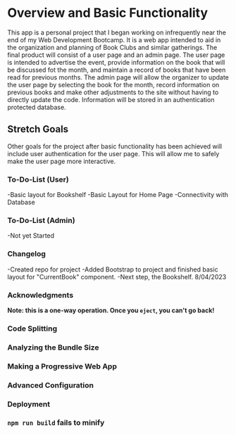 # Overview and Basic Functionality
This app is a personal project that I began working on infrequently near the end of my Web Development Bootcamp. It is a web app intended to aid in the organization and planning of Book Clubs and similar gatherings. The final product will consist of a user page and an admin page. The user page is intended to advertise the event, provide information on the book that will be discussed fot the month, and maintain a record of books that have been read for previous months. The admin page will allow the organizer to update the user page by selecting the book for the month, record information on previous books and make other adjustments to the site without having to directly update the code. Information will be stored in an authentication protected database.


## Stretch Goals
Other goals for the project after basic functionality has been achieved will include user authentication for the user page. This will allow me to safely make the user page more interactive.


### To-Do-List (User)
-Basic layout for Bookshelf
-Basic Layout for Home Page
-Connectivity with Database

### To-Do-List (Admin)
-Not yet Started


### Changelog
-Created repo for project
-Added Bootstrap to project and finished basic layout for "CurrentBook" component.
-Next step, the Bookshelf.
8/04/2023


### Acknowledgments

**Note: this is a one-way operation. Once you `eject`, you can't go back!**




### Code Splitting



### Analyzing the Bundle Size



### Making a Progressive Web App



### Advanced Configuration



### Deployment



### `npm run build` fails to minify


